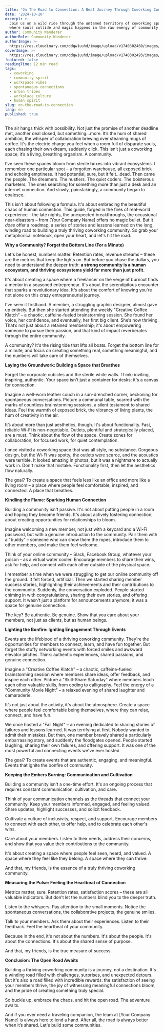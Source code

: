 ```yaml
---
title: 'On The Road to Connection: A Beat Journey Through Coworking Communities'
date: '2024-10-10'
excerpt: >-
  Join us on a wild ride through the untamed territory of coworking spaces,
  where souls collide and magic happens in the raw energy of community building.
author: Community Wanderer
authorRole: Community Wanderer
authorImage: >-
  https://res.cloudinary.com/ddqw1uuhd/image/upload/v1740302460/images/team/twofifty-team_ecvhkp.jpg
coverImage: >-
  https://res.cloudinary.com/ddqw1uuhd/image/upload/v1740302493/images/blog/the-mad-ones-coworking-holy-fools_q51vqz.webp
featured: false
readingTime: 12 min read
tags:
  - coworking
  - community spirit
  - workspace vibes
  - spontaneous connections
  - urban tribes
  - workplace culture
  - human spirit
slug: on-the-road-to-connection
lang: en
published: true
---
```


The air hangs thick with possibility. Not just the promise of another deadline met, another deal closed, but something…more. It’s the hum of shared ambition, the whisper of collaboration brewing over steaming mugs of coffee. It's the electric charge you feel when a room full of disparate souls, each chasing their own dream, suddenly click. This isn’t just a coworking space; it’s a living, breathing organism. A community.

I’ve seen these spaces bloom from sterile boxes into vibrant ecosystems. I remember one particular spot – a forgotten warehouse, all exposed brick and echoing emptiness. It had potential, sure, but it felt…dead. Then came the people. The dreamers. The hustlers. The quiet coders. The boisterous marketers. The ones searching for something more than just a desk and an internet connection. And slowly, painstakingly, a community began to coalesce.

This isn't about following a formula. It's about embracing the beautiful chaos of human connection. This guide, forged in the fires of real-world experience – the late nights, the unexpected breakthroughs, the occasional near-disasters – from [Your Company Name] offers no magic bullet. But it _does_ offer a roadmap, a series of stories and lessons learned on the long, winding road to building a truly thriving coworking community. So grab your metaphorical notebook, open your heart, and let's hit the road.

**Why a Community? Forget the Bottom Line (For a Minute)**

Let's be honest, numbers matter. Retention rates, revenue streams – these are the metrics that keep the lights on. But before you chase the dollars, you need to understand the deeper truth: **a strong community is a human ecosystem, and thriving ecosystems yield far more than just profit.**

It's about creating a space where a freelancer on the verge of burnout finds a mentor in a seasoned entrepreneur. It's about the serendipitous encounter that sparks a revolutionary idea. It's about the comfort of knowing you're not alone on this crazy entrepreneurial journey.

I've seen it firsthand. A member, a struggling graphic designer, almost gave up entirely. But then she started attending the weekly "Creative Coffee Klatch" – a chaotic, caffeine-fueled brainstorming session. She found her voice, her confidence, and eventually, her first big client. She’s now thriving. That’s not just about a retained membership; it's about empowering someone to pursue their passion, and that kind of impact reverberates through the entire community.

A community? It's the rising tide that lifts all boats. Forget the bottom line for a minute, and focus on creating something real, something meaningful, and the numbers will take care of themselves.

**Laying the Groundwork: Building a Space that Breathes**

Forget the corporate cubicles and the sterile white walls. Think: inviting, inspiring, authentic. Your space isn't just a container for desks; it's a canvas for connection.

Imagine a well-worn leather couch in a sun-drenched corner, beckoning for spontaneous conversations. Picture a communal table, scarred with the marks of countless brainstorming sessions, a silent testament to shared ideas. Feel the warmth of exposed brick, the vibrancy of living plants, the hum of creativity in the air.

It’s about more than just aesthetics, though. It's about functionality. Fast, reliable Wi-Fi is non-negotiable. Outlets, plentiful and strategically placed, are a must. Think about the flow of the space. Create zones for collaboration, for focused work, for quiet contemplation.

I once visited a coworking space that was all style, no substance. Gorgeous design, but the Wi-Fi was spotty, the outlets were scarce, and the acoustics were terrible. It looked amazing in photos, but it was a nightmare to actually work in. Don't make that mistake. Functionality first, then let the aesthetics flow naturally.

The goal? To create a space that feels less like an office and more like a living room – a place where people feel comfortable, inspired, and connected. A place that breathes.

**Kindling the Flame: Sparking Human Connection**

Building a community isn't passive. It's not about putting people in a room and hoping they become friends. It's about actively fostering connection, about creating opportunities for relationships to bloom.

Imagine welcoming a new member, not just with a keycard and a Wi-Fi password, but with a genuine introduction to the community. Pair them with a "buddy" – someone who can show them the ropes, introduce them to other members, and make them feel welcome.

Think of your online community – Slack, Facebook Group, whatever your poison – as a virtual water cooler. Encourage members to share their wins, ask for help, and connect with each other outside of the physical space.

I remember a time when we were struggling to get our online community off the ground. It felt forced, artificial. Then we started sharing member success stories, highlighting their achievements and their contributions to the community. Suddenly, the conversation exploded. People started chiming in with congratulations, sharing their own stories, and offering support. It wasn't just a platform for announcements anymore; it was a space for genuine connection.

The key? Be authentic. Be genuine. Show that you care about your members, not just as clients, but as human beings.

**Lighting the Bonfire: Igniting Engagement Through Events**

Events are the lifeblood of a thriving coworking community. They're the opportunities for members to connect, learn, and have fun together. But forget the stuffy networking events with forced smiles and awkward elevator pitches. Think: authentic experiences, shared passions, and genuine connection.

Imagine a "Creative Coffee Klatch" – a chaotic, caffeine-fueled brainstorming session where members share ideas, offer feedback, and inspire each other. Picture a "Skill-Share Saturday" where members teach each other valuable skills, from coding to calligraphy. Feel the energy of a "Community Movie Night" – a relaxed evening of shared laughter and camaraderie.

It’s not just about the activity, it's about the atmosphere. Create a space where people feel comfortable being themselves, where they can relax, connect, and have fun.

We once hosted a "Fail Night" – an evening dedicated to sharing stories of failures and lessons learned. It was terrifying at first. Nobody wanted to admit their mistakes. But then, one member bravely shared a particularly embarrassing story, and suddenly the floodgates opened. People started laughing, sharing their own failures, and offering support. It was one of the most powerful and connecting events we've ever hosted.

The goal? To create events that are authentic, engaging, and meaningful. Events that ignite the bonfire of community.

**Keeping the Embers Burning: Communication and Cultivation**

Building a community isn't a one-time effort. It's an ongoing process that requires constant communication, cultivation, and care.

Think of your communication channels as the threads that connect your community. Keep your members informed, engaged, and feeling valued. Share updates, highlight successes, and solicit feedback.

Cultivate a culture of inclusivity, respect, and support. Encourage members to connect with each other, to offer help, and to celebrate each other's wins.

Care about your members. Listen to their needs, address their concerns, and show that you value their contributions to the community.

It's about creating a space where people feel seen, heard, and valued. A space where they feel like they belong. A space where they can thrive.

And that, my friends, is the essence of a truly thriving coworking community.

**Measuring the Pulse: Feeling the Heartbeat of Connection**

Metrics matter, sure. Retention rates, satisfaction scores – these are all valuable indicators. But don't let the numbers blind you to the deeper truth.

Listen to the whispers. Pay attention to the small moments. Notice the spontaneous conversations, the collaborative projects, the genuine smiles.

Talk to your members. Ask them about their experiences. Listen to their feedback. Feel the heartbeat of your community.

Because in the end, it's not about the numbers. It's about the people. It's about the connections. It's about the shared sense of purpose.

And that, my friends, is the true measure of success.

**Conclusion: The Open Road Awaits**

Building a thriving coworking community is a journey, not a destination. It's a winding road filled with challenges, surprises, and unexpected detours. But it's also a road filled with incredible rewards: the satisfaction of seeing your members thrive, the joy of witnessing meaningful connections bloom, and the pride of creating something truly special.

So buckle up, embrace the chaos, and hit the open road. The adventure awaits.

And if you ever need a traveling companion, the team at [Your Company Name] is always here to lend a hand. After all, the road is always better when it’s shared. Let's build some communities.

